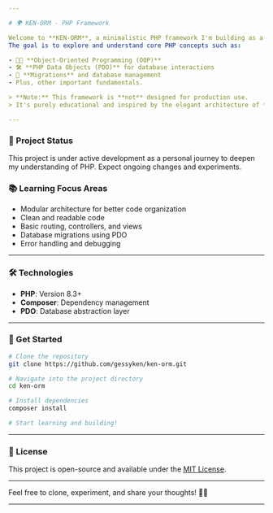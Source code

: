 ```yaml
---

# 🌍 KEN-ORM - PHP Framework

Welcome to **KEN-ORM**, a minimalistic PHP framework I'm building as a learning tool.  
The goal is to explore and understand core PHP concepts such as:

- 🧑‍💻 **Object-Oriented Programming (OOP)**
- 🛠️ **PHP Data Objects (PDO)** for database interactions
- 🚀 **Migrations** and database management
- Plus, other important fundamentals.

> **Note:** This framework is **not** designed for production use.  
> It's purely educational and inspired by the elegant architecture of **Laravel**.

---
```


### 🚧 Project Status

This project is under active development as a personal journey to deepen my understanding of PHP. Expect ongoing changes and experiments.

### 📚 Learning Focus Areas

- Modular architecture for better code organization
- Clean and readable code
- Basic routing, controllers, and views
- Database migrations using PDO
- Error handling and debugging

---

### 🛠️ Technologies

- **PHP**: Version 8.3+  
- **Composer**: Dependency management  
- **PDO**: Database abstraction layer

---

### 🚀 Get Started

```bash
# Clone the repository
git clone https://github.com/gessyken/ken-orm.git

# Navigate into the project directory
cd ken-orm

# Install dependencies
composer install

# Start learning and building!
```

---

### 📜 License

This project is open-source and available under the [MIT License](LICENSE).

---

Feel free to clone, experiment, and share your thoughts! 👨‍💻

---
